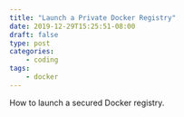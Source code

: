 ```yaml
---
title: "Launch a Private Docker Registry"
date: 2019-12-29T15:25:51-08:00
draft: false
type: post
categories:
    - coding
tags:
    - docker
---
```


How to launch a secured Docker registry.
